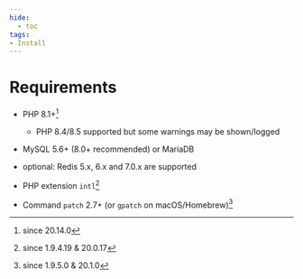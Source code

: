 ```yaml
---
hide:
  - toc
tags:
- Install
---
```


# Requirements

- PHP 8.1+[^1]
    - PHP 8.4/8.5 supported but some warnings may be shown/logged
- MySQL 5.6+ (8.0+ recommended) or MariaDB
- optional: Redis 5.x, 6.x and 7.0.x are supported

- PHP extension `intl`[^2]
- Command `patch` 2.7+ (or `gpatch` on macOS/Homebrew)[^3]

[^1]: since 20.14.0
[^2]: since 1.9.4.19 & 20.0.17
[^3]: since 1.9.5.0 & 20.1.0
